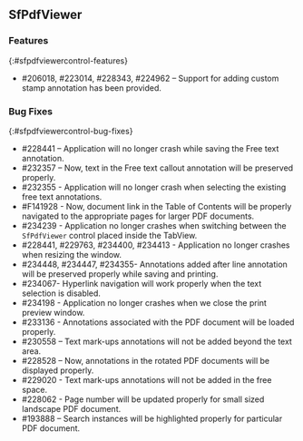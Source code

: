 ## SfPdfViewer

### Features
{:#sfpdfviewercontrol-features}

* \#206018, \#223014, \#228343, \#224962 – Support for adding custom stamp annotation has been provided.

### Bug Fixes
{:#sfpdfviewercontrol-bug-fixes} 

* \#228441 – Application will no longer crash while saving the Free text annotation.
* \#232357 – Now, text in the Free text callout annotation will be preserved properly.
* \#232355 - Application will no longer crash when selecting the existing free text annotations.
* \#F141928 - Now, document link in the Table of Contents will be properly navigated to the appropriate pages for larger PDF documents.
* \#234239 - Application no longer crashes when switching between the `SfPdfViewer` control placed inside the TabView.
* \#228441, \#229763, \#234400, \#234413 - Application no longer crashes when resizing the window.
* \#234448, \#234447, \#234355- Annotations added after line annotation will be preserved properly while saving and printing. 
* \#234067- Hyperlink navigation will work properly when the text selection is disabled.
* \#234198 - Application no longer crashes when we close the print preview window.
* \#233136 - Annotations associated with the PDF document will be loaded properly.
* \#230558 – Text mark-ups annotations will not be added beyond the text area.
* \#228528 – Now, annotations in the rotated PDF documents will be displayed properly.
* \#229020 - Text mark-ups annotations will not be added in the free space.
* \#228062 - Page number will be updated properly for small sized landscape PDF document.
* \#193888 – Search instances will be highlighted properly for particular PDF document. 

